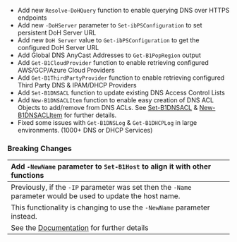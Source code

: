 - Add new `Resolve-DoHQuery` function to enable querying DNS over HTTPS endpoints
- Add new `-DoHServer` parameter to `Set-ibPSConfiguration` to set persistent DoH Server URL
- Add new `DoH Server` value to `Get-ibPSConfiguration` to get the configured DoH Server URL
- Add Global DNS AnyCast Addresses to `Get-B1PopRegion` output
- Add `Get-B1CloudProvider` function to enable retrieving configured AWS/GCP/Azure Cloud Providers
- Add `Get-B1ThirdPartyProvider` function to enable retrieving configured Third Party DNS & IPAM/DHCP Providers
- Add `Set-B1DNSACL` function to update existing DNS Access Control Lists
- Add `New-B1DNSACLItem` function to enable easy creation of DNS ACL Objects to add/remove from DNS ACLs. See [Set-B1DNSACL](https://ibps.readthedocs.io/en/latest/BloxOne/BloxOne%20DDI/Set-B1DNSACL/) & [New-B1DNSACLItem](https://ibps.readthedocs.io/en/latest/BloxOne/BloxOne%20DDI/New-B1DNSACLItem/) for further details.
- Fixed some issues with `Get-B1DNSLog` & `Get-B1DHCPLog` in large environments. (1000+ DNS or DHCP Services)

### Breaking Changes

|  **Add `-NewName` parameter to `Set-B1Host` to align it with other functions**  |
|:-------------------------|
| Previously, if the `-IP` parameter was set then the `-Name` parameter would be used to update the host name. |
| This functionality is changing to use the `-NewName` parameter instead. |
| See the <a href="https://ibps.readthedocs.io/en/latest/BloxOne/BloxOne%20Platform/Set-B1Host/">Documentation</a> for further details |
